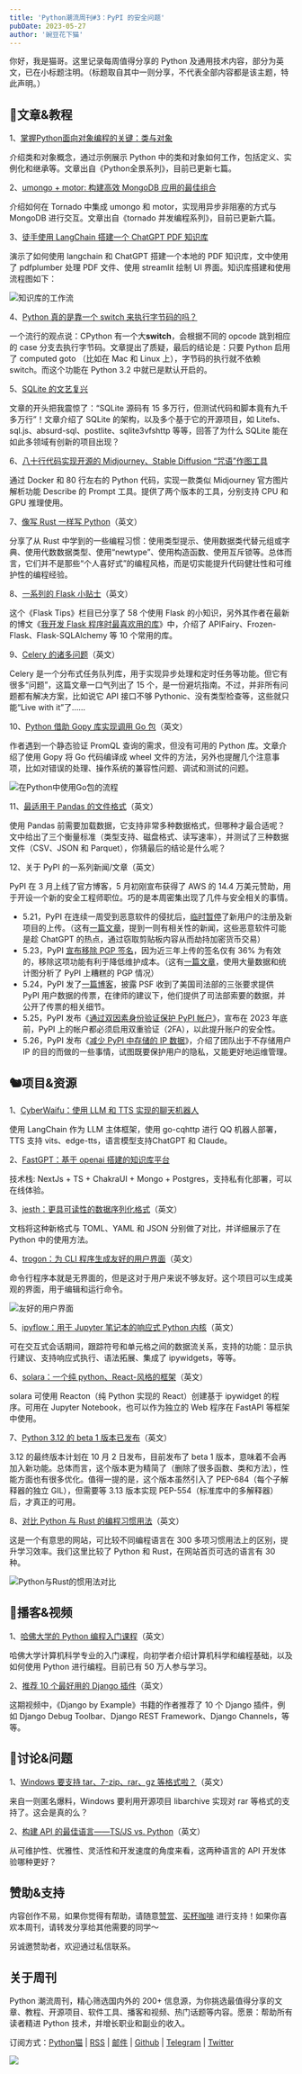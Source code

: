 ```yaml
---
title: 'Python潮流周刊#3：PyPI 的安全问题'
pubDate: 2023-05-27
author: '豌豆花下猫'
---
```


你好，我是猫哥。这里记录每周值得分享的 Python 及通用技术内容，部分为英文，已在小标题注明。（标题取自其中一则分享，不代表全部内容都是该主题，特此声明。）


## 🦄文章&教程


1、[掌握Python面向对象编程的关键：类与对象](https://segmentfault.com/a/1190000043822529)

介绍类和对象概念，通过示例展示 Python 中的类和对象如何工作，包括定义、实例化和继承等。文章出自《Python全景系列》，目前已更新七篇。

2、[umongo + motor: 构建高效 MongoDB 应用的最佳组合](https://juejin.cn/post/7232977661207085117)

介绍如何在 Tornado 中集成 umongo 和 motor，实现用异步非阻塞的方式与 MongoDB 进行交互。文章出自《tornado 并发编程系列》，目前已更新六篇。

3、[徒手使用 LangChain 搭建一个 ChatGPT PDF 知识库](https://juejin.cn/post/7234821431804002365)

演示了如何使用 langchain 和 ChatGPT 搭建一个本地的 PDF 知识库，文中使用了 pdfplumber 处理 PDF 文件、使用 streamlit 绘制 UI 界面。知识库搭建和使用流程图如下：

![知识库的工作流](https://img.pythoncat.top/2023-05-27_langchain.png)

4、[Python 真的是靠一个 switch 来执行字节码的吗？](https://laike9m.com/blog/python-zhen-de-shi-kao-yi-ge-switch-lai-zhi-xing-zi-jie-ma-de-ma,138)

一个流行的观点说：CPython 有一个大**switch**，会根据不同的 opcode 跳到相应的 case 分支去执行字节码。文章提出了质疑，最后的结论是：只要 Python 启用了 computed goto （比如在 Mac 和 Linux 上），字节码的执行就不依赖 switch。而这个功能在 Python 3.2 中就已是默认开启的。

5、[SQLite 的文艺复兴](https://www.bmpi.dev/dev/renaissance-sqlite)

文章的开头把我震惊了：“SQLite 源码有 15 多万行，但测试代码和脚本竟有九千多万行”！文章介绍了 SQLite 的架构，以及多个基于它的开源项目，如 Litefs、sql.js、absurd-sql、postlite、sqlite3vfshttp 等等，回答了为什么 SQLite 能在如此多领域有创新的项目出现？

6、[八十行代码实现开源的 Midjourney、Stable Diffusion “咒语”作图工具](https://soulteary.com/2023/04/05/eighty-lines-of-code-to-implement-the-open-source-midjourney-and-stable-diffusion-spell-drawing-tool.html#%E5%86%99%E5%9C%A8%E5%89%8D%E9%9D%A2)

通过 Docker 和 80 行左右的 Python 代码，实现一款类似 Midjourney 官方图片解析功能 Describe 的 Prompt 工具。提供了两个版本的工具，分别支持 CPU 和 GPU 推理使用。

7、[像写 Rust 一样写 Python](https://kobzol.github.io/rust/python/2023/05/20/writing-python-like-its-rust.html)（英文）

分享了从 Rust 中学到的一些编程习惯：使用类型提示、使用数据类代替元组或字典、使用代数数据类型、使用“newtype”、使用构造函数、使用互斥锁等。总体而言，它们并不是那些“个人喜好式”的编程风格，而是切实能提升代码健壮性和可维护性的编程经验。

8、[一系列的 Flask 小贴士](https://www.patricksoftwareblog.com/flask_tips.html)（英文）

这个《Flask Tips》栏目已分享了 58 个使用 Flask 的小知识，另外其作者在最新的博文《[我开发 Flask 程序时最喜欢用的库](https://www.patricksoftwareblog.com/my_favorite_python_packages_for_flask.html)》中，介绍了 APIFairy、Frozen-Flask、Flask-SQLAlchemy 等 10 个常用的库。

9、[Celery 的诸多问题](https://steve.dignam.xyz/2023/05/20/many-problems-with-celery/)（英文）

Celery 是一个分布式任务队列库，用于实现异步处理和定时任务等功能。但它有很多“问题”，这篇文章一口气列出了 15 个，是一份避坑指南。不过，并非所有问题都有解决方案，比如说它 API 接口不够 Pythonic、没有类型检查等，这些就只能“Live with it”了……

10、[Python 借助 Gopy 库实现调用 Go 包](https://last9.io/blog/using-golang-package-in-python-using-gopy/)（英文）

作者遇到一个静态验证 PromQL 查询的需求，但没有可用的 Python 库。文章介绍了使用  Gopy 将 Go 代码编译成 wheel 文件的方法，另外也提醒几个注意事项，比如对错误的处理、操作系统的兼容性问题、调试和测试的问题。

![在Python中使用Go包的流程](https://img.pythoncat.top/2023-05-27_gopy.png)

11、[最适用于 Pandas 的文件格式](https://pythonspeed.com/articles/best-file-format-for-pandas/)（英文）

使用 Pandas 前需要加载数据，它支持非常多种数据格式，但哪种才最合适呢？文中给出了三个衡量标准（类型支持、磁盘格式、读写速率），并测试了三种数据文件（CSV、JSON 和 Parquet），你猜最后的结论是什么呢？

12、关于 PyPI 的一系列新闻/文章（英文）

PyPI 在 3 月上线了官方博客，5 月初刚宣布获得了 AWS 的 14.4 万美元赞助，用于开设一个新的安全工程师职位。巧的是本周密集出现了几件与安全相关的事情。

- 5.21，PyPI 在连续一周受到恶意软件的侵扰后，[临时暂停](https://status.python.org/incidents/qy2t9mjjcc7g)了新用户的注册及新项目的上传。（这有[一篇文章](https://programmingeeksclub.com/pypi-security-threats-implications-python-community)，提到一则有相关性的新闻，这些恶意软件可能是趁 ChatGPT 的热点，通过窃取剪贴板内容从而劫持加密货币交易）
- 5.23，PyPI [宣布移除 PGP 签名](https://blog.pypi.org/posts/2023-05-23-removing-pgp/)，因为近三年上传的签名仅有 36% 为有效的，移除这项功能有利于降低维护成本。（这有[一篇文章](https://blog.yossarian.net/2023/05/21/PGP-signatures-on-PyPI-worse-than-useless)，使用大量数据和统计图分析了 PyPI 上糟糕的 PGP 情况）
- 5.24，PyPI 发了[一篇博客](https://blog.pypi.org/posts/2023-05-24-pypi-was-subpoenaed)，披露 PSF 收到了美国司法部的三张要求提供 PyPI 用户数据的传票，在律师的建议下，他们提供了司法部索要的数据，并公开了传票的相关细节。
- 5.25，PyPI 发布《[通过双因素身份验证保护 PyPI 帐户](https://blog.pypi.org/posts/2023-05-25-securing-pypi-with-2fa)》，宣布在 2023 年底前，PyPI 上的帐户都必须启用双重验证（2FA），以此提升账户的安全性。
- 5.26，PyPI 发布《[减少 PyPI 中存储的 IP 数据](https://blog.pypi.org/posts/2023-05-26-reducing-stored-ip-data)》，介绍了团队出于不存储用户 IP 的目的而做的一些事情，试图既要保护用户的隐私，又能更好地运维管理。

## 🐿️项目&资源

1、[CyberWaifu：使用 LLM 和 TTS 实现的聊天机器人](https://github.com/Syan-Lin/CyberWaifu)

使用 LangChain 作为 LLM 主体框架，使用 go-cqhttp 进行 QQ 机器人部署，TTS 支持 vits、edge-tts，语言模型支持ChatGPT 和 Claude。

2、[FastGPT：基于 openai 搭建的知识库平台](https://github.com/c121914yu/FastGPT)

技术栈: NextJs + TS + ChakraUI + Mongo + Postgres，支持私有化部署，可以在线体验。

3、[jesth：更具可读性的数据序列化格式](https://github.com/pyrustic/jesth)（英文）

文档将这种新格式与 TOML、YAML 和 JSON 分别做了对比，并详细展示了在 Python 中的使用方法。

4、[trogon：为 CLI 程序生成友好的用户界面](https://github.com/Textualize/trogon)（英文）

命令行程序本就是无界面的，但是这对于用户来说不够友好。这个项目可以生成美观的界面，用于编辑和运行命令。

![友好的用户界面](https://img.pythoncat.top/2023-05-27_cli.png)

5、[ipyflow：用于 Jupyter 笔记本的响应式 Python 内核](https://github.com/ipyflow/ipyflow)（英文）

可在交互式会话期间，跟踪符号和单元格之间的数据流关系，支持的功能：显示执行建议、支持响应式执行、语法拓展、集成了 ipywidgets，等等。

6、[solara：一个纯 python、React-风格的框架](https://github.com/widgetti/solara)（英文）

solara 可使用 Reacton（纯 Python 实现的 React）创建基于 ipywidget 的程序。可用在 Jupyter Notebook，也可以作为独立的 Web 程序在 FastAPI 等框架中使用。

7、[Python 3.12 的 beta 1 版本已发布](https://pythoninsider.blogspot.com/2023/05/python-3120-beta-1-released.html)（英文）

3.12 的最终版本计划在 10 月 2 日发布，目前发布了 beta 1 版本，意味着不会再加入新功能。总体而言，这个版本更为精简了（删除了很多函数、类和方法），性能方面也有很多优化。值得一提的是，这个版本虽然引入了 PEP-684（每个子解释器的独立 GIL），但需要等 3.13 版本实现 PEP-554（标准库中的多解释器）后，才真正的可用。

8、[对比 Python 与 Rust 的编程习惯用法](https://programming-idioms.org/cheatsheet/Python/Rust)（英文）

这是一个有意思的网站，可比较不同编程语言在 300 多项习惯用法上的区别，提升学习效率。我们这里比较了 Python 和 Rust，在网站首页可选的语言有 30 种。

![Python与Rust的惯用法对比](https://img.pythoncat.top/2023-05-27_idioms.png)

## 🐢播客&视频

1、[哈佛大学的 Python 编程入门课程](https://www.edx.org/course/cs50s-introduction-to-programming-with-python)（英文）

哈佛大学计算机科学专业的入门课程，向初学者介绍计算机科学和编程基础，以及如何使用 Python 进行编程。目前已有 50 万人参与学习。

2、[推荐 10 个最好用的 Django 插件](https://pybit.es/articles/django-plugin-recommendations-by-antonio-mele-top-10-picks-for-web-development/)（英文）

这期视频中，《Django by Example》书籍的作者推荐了 10 个 Django 插件，例如 Django Debug Toolbar、Django REST Framework、Django Channels，等等。

## 🥂讨论&问题

1、[Windows 要支持 tar、7-zip、rar、gz 等格式啦？](https://tech.slashdot.org/story/23/05/23/1940217/28-years-later-windows-finally-supports-rar-files)（英文）

来自一则匿名爆料，Windows 要利用开源项目 libarchive 实现对 rar 等格式的支持了。这会是真的么？

2、[构建 API 的最佳语言——TS/JS vs. Python](https://www.reddit.com/r/Python/comments/13nfyir/best_language_for_building_apis_tsjs_vs_py/)（英文）

从可维护性、优雅性、灵活性和开发速度的角度来看，这两种语言的 API 开发体验哪种更好？

## 赞助&支持

内容创作不易，如果你觉得有帮助，请随意[赞赏](https://img.pythoncat.top/wechat_code.png)、[买杯咖啡](https://www.buymeacoffee.com/pythoncat) 进行支持！如果你喜欢本周刊，请转发分享给其他需要的同学～

另诚邀赞助者，欢迎通过私信联系。

## 关于周刊

Python 潮流周刊，精心筛选国内外的 200+ 信息源，为你挑选最值得分享的文章、教程、开源项目、软件工具、播客和视频、热门话题等内容。愿景：帮助所有读者精进 Python 技术，并增长职业和副业的收入。

订阅方式：[Python猫](https://img.pythoncat.top/python_cat.jpg) | [RSS](https://pythoncat.top/rss.xml) | [邮件](https://pythoncat.substack.com) | [Github](https://github.com/chinesehuazhou/python-weekly) | [Telegram](https://t.me/pythontrendingweekly) | [Twitter](https://twitter.com/chinesehuazhou)

![](https://img.pythoncat.top/pythoncat.png)